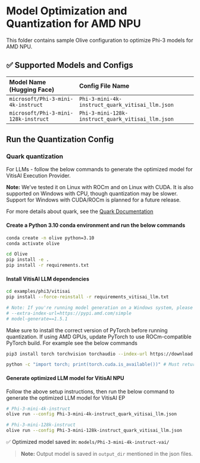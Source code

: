# Model Optimization and Quantization for AMD NPU

This folder contains sample Olive configuration to optimize Phi-3 models for AMD NPU.

## ✅ Supported Models and Configs

| Model Name (Hugging Face)                          | Config File Name                  |
|:---------------------------------------------------|:----------------------------------|
| `microsoft/Phi-3-mini-4k-instruct`                 | `Phi-3-mini-4k-instruct_quark_vitisai_llm.json`  |
| `microsoft/Phi-3-mini-128k-instruct`               | `Phi-3-mini-128k-instruct_quark_vitisai_llm.json`  |

## **Run the Quantization Config**

### **Quark quantization**

For LLMs - follow the below commands to generate the optimized model for VitisAI Execution Provider.

**Note:** We’ve tested it on Linux with ROCm and on Linux with CUDA. It is also supported on Windows with CPU, though quantization may be slower. Support for Windows with CUDA/ROCm is planned for a future release.

For more details about quark, see the [Quark Documentation](https://quark.docs.amd.com/latest/)

#### Create a Python 3.10 conda environment and run the below commands
```bash
conda create -n olive python=3.10
conda activate olive
```

```bash
cd Olive
pip install -e .
pip install -r requirements.txt
```

#### Install VitisAI LLM dependencies

```bash
cd examples/phi3/vitisai
pip install --force-reinstall -r requirements_vitisai_llm.txt

# Note: If you're running model generation on a Windows system, please uncomment the following line in requirements_vitisai_llm.txt:
# --extra-index-url=https://pypi.amd.com/simple
# model-generate==1.5.1
```
Make sure to install the correct version of PyTorch before running quantization. If using AMD GPUs, update PyTorch to use ROCm-compatible PyTorch build. For example see the below commands

```bash
pip3 install torch torchvision torchaudio --index-url https://download.pytorch.org/whl/rocm6.1

python -c "import torch; print(torch.cuda.is_available())" # Must return `True`
```
#### Generate optimized LLM model for VitisAI NPU
Follow the above setup instructions, then run the below command to generate the optimized LLM model for VitisAI EP

```bash
# Phi-3-mini-4k-instruct
olive run --config Phi-3-mini-4k-instruct_quark_vitisai_llm.json

# Phi-3-mini-128k-instruct
olive run --config Phi-3-mini-128k-instruct_quark_vitisai_llm.json
```

✅ Optimized model saved in: `models/Phi-3-mini-4k-instruct-vai/`
> **Note:** Output model is saved in `output_dir` mentioned in the json files.
